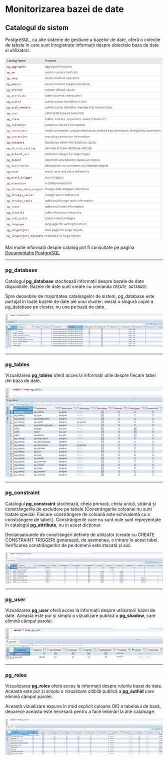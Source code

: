 # Monitorizarea bazei de date

## Catalogul de sistem

PostgreSQL, ca alte sisteme de gestiune a bazelor de date, oferă o colecție de tabele în care sunt înregistrate informații despre obiectele baza de date si utilizatori.

![catalog de sistem](../Monitorizare_PostgreSQL/images/system_catalog.jpg) 

Mai multe informații despre catalog pot fi consultate pe pagina [Documentație PostgreSQL](https://www.postgresql.org/docs/13/catalogs-overview.html)

---

### pg_database

Catalogul **pg_database** stochează informații despre bazele de date disponibile. Bazele de date sunt create cu comanda `CREATE DATABASE`.

Spre deosebire de majoritatea cataloagelor de sistem, pg_database este partajat în toate bazele de date ale unui cluster: există o singură copie a pg_database pe cluster, nu una pe bază de date.

![database dictionary](images/database_dictionary.jpg)

---

### pg_tables

Vizualizarea **pg_tables** oferă acces la informații utile despre fiecare tabel din baza de date.

![Tables dictionary](images/tables_dictionary.jpg)

---

### pg_constraint

Catalogul **pg_constraint** stochează, cheia primară, cheia unică, străină și constrângerile de excludere pe tabele (Constrângerile coloanei nu sunt tratate special. Fiecare constrângere de coloană este echivalentă cu o constrângere de tabel.). Constrângerile care nu sunt nule sunt reprezentate în catalogul **pg_attribute**, nu in acest dicționar.

Declanșatoarele de constrângeri definite de utilizator (create cu CREATE CONSTRAINT TRIGGER) generează, de asemenea, o intrare în acest tabel. Verificarea constrângerilor de pe domenii este stocată și aici.

![Constraint dictionary](images/constraint_dictionary.jpg)

---

### pg_user

Vizualizarea **pg_user** oferă acces la informații despre utilizatorii bazei de date. Aceasta este pur și simplu o vizualizare publică a **pg_shadow**, care elimină câmpul parolei.

![Users dictionary](images/user_dictionary.jpg)

---

### pg_roles

Vizualizarea **pg_roles** oferă acces la informații despre rolurile bazei de date. Aceasta este pur și simplu o vizualizare citibilă publică a **pg_authid** care elimină câmpul parolei.

Această vizualizare expune în mod explicit coloana OID a tabelului de bază, deoarece aceasta este necesară pentru a face îmbinări la alte cataloage.

![Roles disctionary](images/roles_dictionary.jpg)
